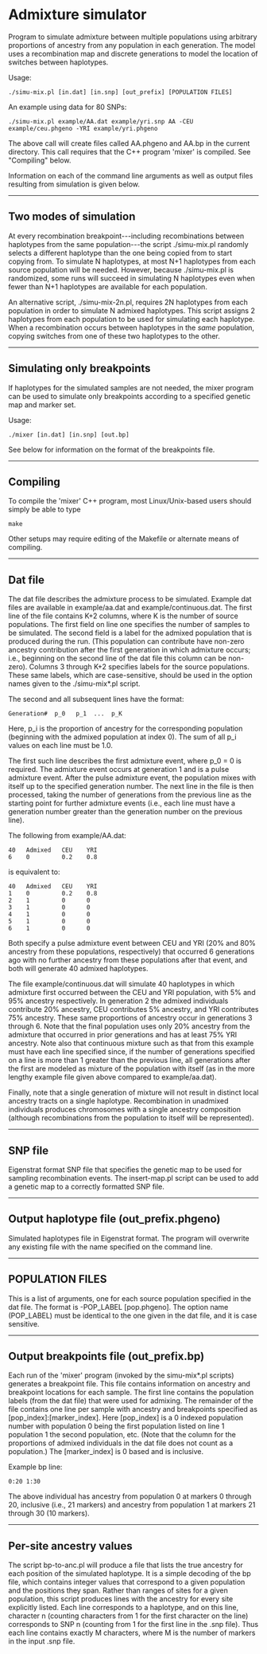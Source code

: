 Admixture simulator
===================
Program to simulate admixture between multiple populations using arbitrary
proportions of ancestry from any population in each generation. The model
uses a recombination map and discrete generations to model the location of
switches between haplotypes.

Usage:

    ./simu-mix.pl [in.dat] [in.snp] [out_prefix] [POPULATION FILES]

An example using data for 80 SNPs:

    ./simu-mix.pl example/AA.dat example/yri.snp AA -CEU example/ceu.phgeno -YRI example/yri.phgeno

The above call will create files called AA.phgeno and AA.bp in the current
directory. This call requires that the C++ program 'mixer' is compiled. See
"Compiling" below.

Information on each of the command line arguments as well as output files
resulting from simulation is given below.

------------------------------------------------------

Two modes of simulation
-----------------------

At every recombination breakpoint---including recombinations between haplotypes
from the same population---the script ./simu-mix.pl randomly selects a
different haplotype than the one being copied from to start copying from.
To simulate N haplotypes, at most N+1 haplotypes from each source population
will be needed. However, because ./simu-mix.pl is randomized, some runs will
succeed in simulating N haplotypes even when fewer than N+1 haplotypes are
available for each population.

An alternative script, ./simu-mix-2n.pl, requires 2N haplotypes from each
population in order to simulate N admixed haplotypes. This script assigns
2 haplotypes from each population to be used for simulating each haplotype.
When a recombination occurs between haplotypes in the _same_ population,
copying switches from one of these two haplotypes to the other.

------------------------------------------------------

Simulating only breakpoints
---------------------------

If haplotypes for the simulated samples are not needed, the mixer program
can be used to simulate only breakpoints according to a specified genetic
map and marker set.

Usage:

    ./mixer [in.dat] [in.snp] [out.bp]

See below for information on the format of the breakpoints file.

------------------------------------------------------

Compiling
---------

To compile the 'mixer' C++ program, most Linux/Unix-based users should simply
be able to type

    make

Other setups may require editing of the Makefile or alternate means of
compiling.

------------------------------------------------------

Dat file
--------

The dat file describes the admixture process to be simulated. Example dat files
are available in example/aa.dat and example/continuous.dat. The first line of
the file contains K+2 columns, where K is the number of source populations.
The first field on line one specifies the number of samples to be simulated.
The second field is a label for the admixed population that is produced during
the run. (This population can contribute have non-zero ancestry contribution
after the first generation in which admixture occurs; i.e., beginning on the
second line of the dat file this column can be non-zero). Columns 3 through
K+2 specifies labels for the source populations. These same labels, which are
case-sensitive, should be used in the option names given to the ./simu-mix\*.pl
script.

The second and all subsequent lines have the format:

    Generation#  p_0   p_1  ...  p_K

Here, p_i is the proportion of ancestry for the corresponding population
(beginning with the admixed population at index 0). The sum of all p_i
values on each line must be 1.0.

The first such line describes the first admixture event, where p_0 = 0 is
required. The admixture event occurs at generation 1 and is a pulse admixture
event. After the pulse admixture event, the population mixes with itself up to
the specified generation number. The next line in the file is then processed,
taking the number of generations from the previous line as the starting point
for further admixture events (i.e., each line must have a generation number
greater than the generation number on the previous line).

The following from example/AA.dat:

    40   Admixed   CEU    YRI
    6    0         0.2    0.8

is equivalent to:

    40   Admixed   CEU    YRI
    1    0         0.2    0.8
    2    1         0      0
    3    1         0      0
    4    1         0      0
    5    1         0      0
    6    1         0      0

Both specify a pulse admixture event between CEU and YRI (20% and 80% ancestry
from these populations, respectively) that occurred 6 generations ago with
no further ancestry from these populations after that event, and both will
generate 40 admixed haplotypes.

The file example/continuous.dat will simulate 40 haplotypes in which admixture
first occurred between the CEU and YRI population, with 5% and 95% ancestry
respectively. In generation 2 the admixed individuals contribute 20%
ancestry, CEU contributes 5% ancestry, and YRI contributes 75% ancestry.
These same proportions of ancestry occur in generations 3 through 6. Note
that the final population uses only 20% ancestry from the admixture that
occurred in prior generations and has at least 75% YRI ancestry. Note also
that continuous mixture such as that from this example must have each line
specified since, if the number of generations specified on a line is
more than 1 greater than the previous line, all generations after the first
are modeled as mixture of the population with itself (as in the more lengthy
example file given above compared to example/aa.dat).

Finally, note that a single generation of mixture will not result in distinct
local ancestry tracts on a single haplotype. Recombination in unadmixed
individuals produces chromosomes with a single ancestry composition (although
recombinations from the population to itself will be represented).

------------------------------------------------------

SNP file
--------

Eigenstrat format SNP file that specifies the genetic map to be used for
sampling recombination events. The insert-map.pl script can be used to
add a genetic map to a correctly formatted SNP file.

------------------------------------------------------

Output haplotype file (out_prefix.phgeno)
-----------------------------------------

Simulated haplotypes file in Eigenstrat format. The program will overwrite
any existing file with the name specified on the command line.

------------------------------------------------------

POPULATION FILES
----------------

This is a list of arguments, one for each source population specified in the
dat file. The format is -POP\_LABEL [pop.phgeno]. The option name (POP\_LABEL)
must be identical to the one given in the dat file, and it is case sensitive.

------------------------------------------------------

Output breakpoints file (out_prefix.bp)
---------------------------------------

Each run of the 'mixer' program (invoked by the simu-mix\*.pl scripts)
generates a breakpoint file. This file contains information on ancestry and
breakpoint locations for each sample. The first line contains the population
labels (from the dat file) that were used for admixing. The remainder of the
file contains one line per sample with ancestry and breakpoints specified as
\[pop\_index\]:\[marker\_index\]. Here \[pop\_index\] is a 0 indexed population
number with population 0 being the first population listed on line 1
population 1 the second population, etc.  (Note that the column for the
proportions of admixed individuals in the dat file does not count as a
population.) The \[marker\_index\] is 0 based and is inclusive.

Example bp line:

    0:20 1:30

The above individual has ancestry from population 0 at markers 0 through 20,
inclusive (i.e., 21 markers) and ancestry from population 1 at markers 21
through 30 (10 markers).

------------------------------------------------------

Per-site ancestry values
------------------------

The script bp-to-anc.pl will produce a file that lists the true ancestry for
each position of the simulated haplotype. It is a simple decoding of the
bp file, which contains integer values that correspond to a given population
and the positions they span. Rather than ranges of sites for a given
population, this script produces lines with the ancestry for every site
explicitly listed. Each line corresponds to a haplotype, and on this line,
character n (counting characters from 1 for the first character on the line)
corresponds to SNP n (counting from 1 for the first line in the .snp file).
Thus each line contains exactly M characters, where M is the number of markers
in the input .snp file.
